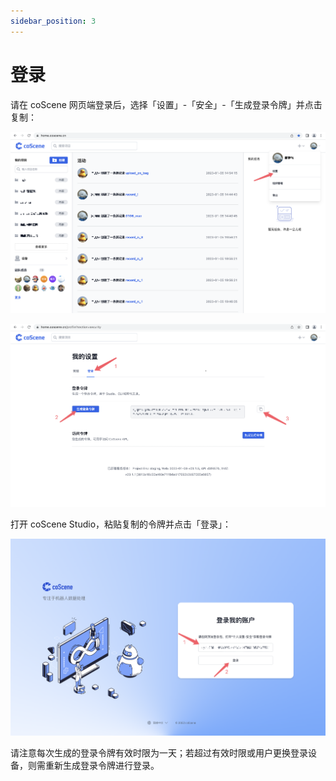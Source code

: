```yaml
---
sidebar_position: 3
---
```


# 登录

请在 coScene 网页端登录后，选择「设置」-「安全」-「生成登录令牌」并点击复制：

![login-to-studio-1](../img/login-to-studio-1.png)

![login-to-studio-2](../img/login-to-studio-2.png)

打开 coScene Studio，粘贴复制的令牌并点击「登录」：

![login-to-studio-3](../img/login-to-studio-3.png)

请注意每次生成的登录令牌有效时限为一天；若超过有效时限或用户更换登录设备，则需重新生成登录令牌进行登录。
